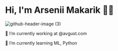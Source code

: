 # Hi, I'm Arsenii Makarik 🐣🐥


![github-header-image (3)](https://github.com/suuurfinbird/suuurfinbird/assets/145972187/8d21171d-c5e3-4e80-a737-ec87f22a937d)




🔭 I’m currently working at @avgust.com

🌱 I’m currently learning ML, Python

